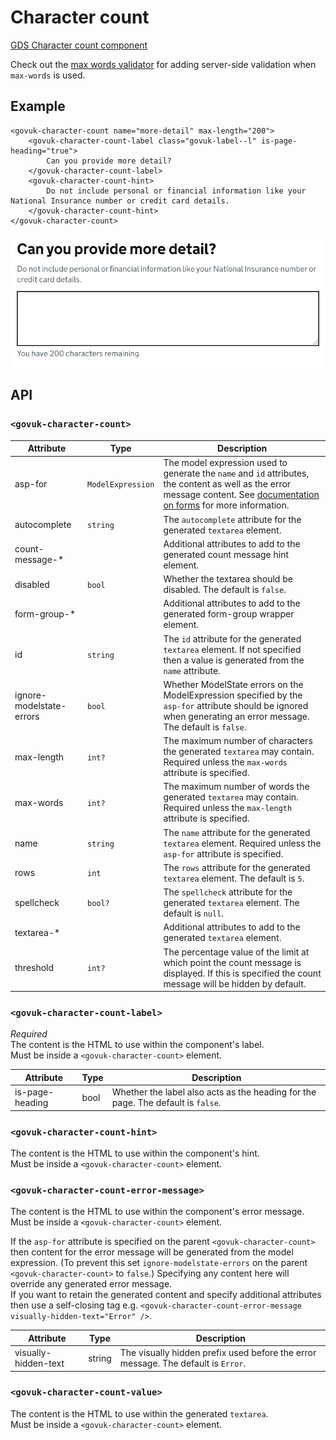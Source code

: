 # Character count

[GDS Character count component](https://design-system.service.gov.uk/components/character-count/)

Check out the [max words validator](../validation/maxwords.md) for adding server-side validation when `max-words` is used.

## Example

```razor
<govuk-character-count name="more-detail" max-length="200">
    <govuk-character-count-label class="govuk-label--l" is-page-heading="true">
        Can you provide more detail?
    </govuk-character-count-label>
    <govuk-character-count-hint>
        Do not include personal or financial information like your National Insurance number or credit card details.
    </govuk-character-count-hint>
</govuk-character-count>
```

![Character count](../images/character-count.png)


## API

### `<govuk-character-count>`

| Attribute | Type | Description |
| --- | --- | --- |
| asp-for | `ModelExpression` | The model expression used to generate the `name` and `id` attributes, the content as well as the error message content. See [documentation on forms](forms.md) for more information. |
| autocomplete | `string` | The `autocomplete` attribute for the generated `textarea` element. |
| count-message-* | | Additional attributes to add to the generated count message hint element. |
| disabled | `bool` | Whether the textarea should be disabled. The default is `false`. |
| form-group-* | | Additional attributes to add to the generated form-group wrapper element. |
| id | `string` | The `id` attribute for the generated `textarea` element. If not specified then a value is generated from the `name` attribute. |
| ignore-modelstate-errors | `bool` | Whether ModelState errors on the ModelExpression specified by the `asp-for` attribute should be ignored when generating an error message. The default is `false`. |
| max-length | `int?` | The maximum number of characters the generated `textarea` may contain. Required unless the `max-words` attribute is specified. |
| max-words | `int?` | The maximum number of words the generated `textarea` may contain. Required unless the `max-length` attribute is specified. |
| name | `string` | The `name` attribute for the generated `textarea` element. Required unless the `asp-for` attribute is specified. |
| rows | `int` | The `rows` attribute for the generated `textarea` element. The default is `5`. |
| spellcheck | `bool?` | The `spellcheck` attribute for the generated `textarea` element. The default is `null`. |
| textarea-* | | Additional attributes to add to the generated `textarea` element. |
| threshold | `int?` | The percentage value of the limit at which point the count message is displayed. If this is specified the count message will be hidden by default. |

### `<govuk-character-count-label>`

*Required*\
The content is the HTML to use within the component's label.\
Must be inside a `<govuk-character-count>` element.

| Attribute | Type | Description |
| --- | --- | --- |
| is-page-heading | bool | Whether the label also acts as the heading for the page. The default is `false`. |

### `<govuk-character-count-hint>`

The content is the HTML to use within the component's hint.\
Must be inside a `<govuk-character-count>` element.

### `<govuk-character-count-error-message>`

The content is the HTML to use within the component's error message.\
Must be inside a `<govuk-character-count>` element.

If the `asp-for` attribute is specified on the parent `<govuk-character-count>` then content for the error message will be generated from the model expression.
(To prevent this set `ignore-modelstate-errors` on the parent `<govuk-character-count>` to `false`.) Specifying any content here will override any generated error message.\
If you want to retain the generated content and specify additional attributes then use a self-closing tag e.g.
`<govuk-character-count-error-message visually-hidden-text="Error" />`.

| Attribute | Type | Description |
| --- | --- | --- |
| visually-hidden-text | string | The visually hidden prefix used before the error message. The default is `Error`. |

### `<govuk-character-count-value>`

The content is the HTML to use within the generated `textarea`.\
Must be inside a `<govuk-character-count>` element.
